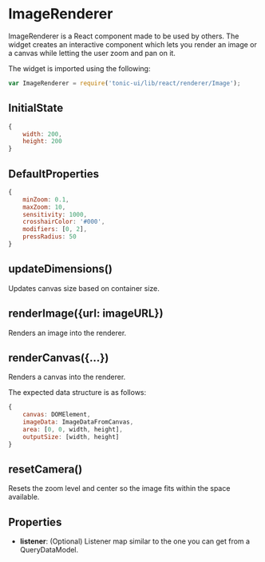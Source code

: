 # ImageRenderer

ImageRenderer is a React component made to be used by others.
The widget creates an interactive component which lets you render an image or a
canvas while letting the user zoom and pan on it.

The widget is imported using the following:

```js
var ImageRenderer = require('tonic-ui/lib/react/renderer/Image');
```

## InitialState

```js
{
    width: 200,
    height: 200
}
```

## DefaultProperties

```js
{
    minZoom: 0.1,
    maxZoom: 10,
    sensitivity: 1000,
    crosshairColor: '#000',
    modifiers: [0, 2],
    pressRadius: 50
}
```

## updateDimensions()

Updates canvas size based on container size.

## renderImage({url: imageURL})

Renders an image into the renderer.

## renderCanvas({...})

Renders a canvas into the renderer.

The expected data structure is as follows:

```js
{
    canvas: DOMElement,
    imageData: ImageDataFromCanvas,
    area: [0, 0, width, height],
    outputSize: [width, height]
}
```

## resetCamera()

Resets the zoom level and center so the image fits within the space available.

## Properties

- __listener__: (Optional) Listener map similar to the one you can get from a QueryDataModel.
